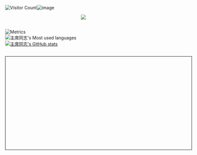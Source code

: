 ![Visitor Count](https://profile-counter.glitch.me/4cesec/count.svg)![image](https://user-images.githubusercontent.com/80591549/193733756-318127aa-fa3e-4e85-bec6-d19b655e6092.png)  

<!-- 敲代码的图片 -->  
<div align="center" ><img order-radius="100px" src="https://cdn.jsdelivr.net/gh/sun0225SUN/photos/images/202108300019556.gif"/></div>  
<br>  



<!--
**4cesec/4cesec** is a ✨ _special_ ✨ repository because its `README.md` (this file) appears on your GitHub profile.

Here are some ideas to get you started:

- 🔭 I’m currently working on ...
- 🌱 I’m currently learning ...
- 👯 I’m looking to collaborate on ...
- 🤔 I’m looking for help with ...
- 💬 Ask me about ...
- 📫 How to reach me: ...
- 😄 Pronouns: ...
- ⚡ Fun fact: ...
-->

![Metrics](https://metrics.lecoq.io/4cesec?template=classic&isocalendar=1&base=header%2C%20activity%2C%20community%2C%20repositories%2C%20metadata&base.indepth=false&base.hireable=false&base.skip=false&isocalendar=false&isocalendar.duration=half-year&config.timezone=Asia%2FShanghai)  
![主席同志's Most used languages](https://github-readme-stats.vercel.app/api/top-langs?username=4cesec&show_icons=true&count_private=true&theme=gotham)  
[![主席同志's GitHub stats](https://github-readme-stats.vercel.app/api?username=4cesec&show_icons=true&theme=radical)](https://github.com/anuraghazra/github-readme-stats)  


<!DOCTYPE html>
<html lang="en">
    <head>
        <meta charset="UTF-8">
        <title>雷达图</title>
        <style>
            .container {
                margin: 30px auto;
                width: 600px;
                height: 300px;
                border: 1px solid #000;
            }
            .webs polygon,
            .lines line {
                fill: white;
                fill-opacity: 0.5;
                stroke: gray;
                stroke-dasharray: 10 5;
            }
            .webs polygon:nth-child(odd) {
                fill: lightgray;
            }
            .areas polygon {
                fill-opacity: 0.5;
                stroke-width: 3;
            }
            .areas circle {
                fill: white;
                stroke-width: 3;
            }
            .texts text {
                text-anchor: middle;
            }
        </style>
    </head>
    <body>
        <div class="container">
            <svg width="100%" height="100%"></svg>
        </div>
        <script src="http://d3js.org/d3.v3.min.js" charset="utf-8"></script>
        <script>
            window.onload = function() {
                var width = 600, height = 300;
                // 创建一个分组用来组合要画的图表元素
                var main = d3.select('.container svg').append('g')
                        .classed('main', true)
                        .attr('transform', "translate(" + width/2 + ',' + height/2 + ')');
                // 模拟数据
                var data = {
                    fieldNames: ['语文','数学','外语','物理','化学','生物','政治','历史'],
                    values: [
                        [10,20,30,40,50,60,70,80]
                    ]
                };
                // 设定一些方便计算的常量
                var radius = 100,
                // 指标的个数，即fieldNames的长度
                        total = 8,
                // 需要将网轴分成几级，即网轴上从小到大有多少个正多边形
                        level = 4,
                // 网轴的范围，类似坐标轴
                        rangeMin = 0,
                        rangeMax = 100,
                        arc = 2 * Math.PI;
                // 每项指标所在的角度
                var onePiece = arc/total;
                // 计算网轴的正多边形的坐标
                var polygons = {
                    webs: [],
                    webPoints: []
                };
                for(var k=level;k>0;k--) {
                    var webs = '',
                            webPoints = [];
                    var r = radius/level * k;
                    for(var i=0;i<total;i++) {
                        var x = r * Math.sin(i * onePiece),
                                y = r * Math.cos(i * onePiece);
                        webs += x + ',' + y + ' ';
                        webPoints.push({
                            x: x,
                            y: y
                        });
                    }
                    polygons.webs.push(webs);
                    polygons.webPoints.push(webPoints);
                }
                // 绘制网轴
                var webs = main.append('g')
                        .classed('webs', true);
                webs.selectAll('polygon')
                        .data(polygons.webs)
                        .enter()
                        .append('polygon')
                        .attr('points', function(d) {
                            return d;
                        });
                // 添加纵轴
                var lines = main.append('g')
                        .classed('lines', true);
                lines.selectAll('line')
                        .data(polygons.webPoints[0])
                        .enter()
                        .append('line')
                        .attr('x1', 0)
                        .attr('y1', 0)
                        .attr('x2', function(d) {
                            return d.x;
                        })
                        .attr('y2', function(d) {
                            return d.y;
                        });
                // 计算雷达图表的坐标
                var areasData = [];
                var values = data.values;
                for(var i=0;i<values.length;i++) {
                    var value = values[i],
                            area = '',
                            points = [];
                    for(var k=0;k<total;k++) {
                        var r = radius * (value[k] - rangeMin)/(rangeMax - rangeMin);
                        var x = r * Math.sin(k * onePiece),
                                y = r * Math.cos(k * onePiece);
                        area += x + ',' + y + ' ';
                        points.push({
                            x: x,
                            y: y
                        })
                    }
                    areasData.push({
                        polygon: area,
                        points: points
                    });
                }
                // 添加g分组包含所有雷达图区域
                var areas = main.append('g')
                        .classed('areas', true);
                // 添加g分组用来包含一个雷达图区域下的多边形以及圆点
                areas.selectAll('g')
                        .data(areasData)
                        .enter()
                        .append('g')
                        .attr('class',function(d, i) {
                            return 'area' + (i+1);
                        });
                for(var i=0;i<areasData.length;i++) {
                    // 依次循环每个雷达图区域
                    var area = areas.select('.area' + (i+1)),
                            areaData = areasData[i];
                    // 绘制雷达图区域下的多边形
                    area.append('polygon')
                            .attr('points', areaData.polygon)
                            .attr('stroke', function(d, index) {
                                return getColor(i);
                            })
                            .attr('fill', function(d, index) {
                                return getColor(i);
                            });
                    // 绘制雷达图区域下的点
                    var circles = area.append('g')
                            .classed('circles', true);
                    circles.selectAll('circle')
                            .data(areaData.points)
                            .enter()
                            .append('circle')
                            .attr('cx', function(d) {
                                return d.x;
                            })
                            .attr('cy', function(d) {
                                return d.y;
                            })
                            .attr('r', 3)
                            .attr('stroke', function(d, index) {
                                return getColor(i);
                            });
                }
                // 计算文字标签坐标
                var textPoints = [];
                var textRadius = radius + 20;
                for(var i=0;i<total;i++) {
                    var x = textRadius * Math.sin(i * onePiece),
                            y = textRadius * Math.cos(i * onePiece);
                    textPoints.push({
                        x: x,
                        y: y
                    });
                }
                // 绘制文字标签
                var texts = main.append('g')
                        .classed('texts', true);
                texts.selectAll('text')
                        .data(textPoints)
                        .enter()
                        .append('text')
                        .attr('x', function(d) {
                            return d.x;
                        })
                        .attr('y', function(d) {
                            return d.y;
                        })
                        .text(function(d,i) {
                            return data.fieldNames[i];
                        });
            };
            function getColor(idx) {
                var palette = [
                    '#2ec7c9', '#b6a2de', '#5ab1ef', '#ffb980', '#d87a80',
                    '#8d98b3', '#e5cf0d', '#97b552', '#95706d', '#dc69aa',
                    '#07a2a4', '#9a7fd1', '#588dd5', '#f5994e', '#c05050',
                    '#59678c', '#c9ab00', '#7eb00a', '#6f5553', '#c14089'
                ]
                return palette[idx % palette.length];
            }
        </script>
    </body>
</html> 
